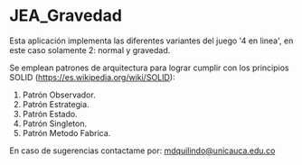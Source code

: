 # JEA_Gravedad

Esta aplicación implementa las diferentes variantes del juego '4 en linea', en este caso solamente 2: normal y gravedad.

Se emplean patrones de arquitectura para lograr cumplir con los principios SOLID (https://es.wikipedia.org/wiki/SOLID):

1. Patrón Observador.
2. Patrón Estrategia.
3. Patrón Estado.
4. Patrón Singleton.
5. Patrón Metodo Fabrica.

En caso de sugerencias contactame por: mdquilindo@unicauca.edu.co
